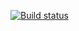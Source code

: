 [![Build status](https://ci.appveyor.com/api/projects/status/oho5b9cga9e9ndn8?svg=true)](https://ci.appveyor.com/project/BlokhinArtem/aqahomework1-22)
